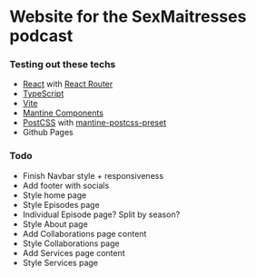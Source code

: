 # Website for the SexMaitresses podcast

### Testing out these techs
- [React](https://react.dev/) with [React Router](https://reactrouter.com/en/main)
- [TypeScript](https://www.typescriptlang.org/)
- [Vite](https://vitejs.dev/)
- [Mantine Components](https://mantine.dev/)
- [PostCSS](https://postcss.org/) with [mantine-postcss-preset](https://mantine.dev/styles/postcss-preset)
- Github Pages

### Todo
- Finish Navbar style + responsiveness
- Add footer with socials
- Style home page
- Style Episodes page
- Individual Episode page? Split by season?
- Style About page
- Add Collaborations page content
- Style Collaborations page
- Add Services page content
- Style Services page

